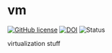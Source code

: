 vm
==

[![GitHub license](https://sinfallas.files.wordpress.com/2016/02/gpl.png)](https://github.com/sinfallas/vm/blob/master/LICENSE)
[![DOI](https://zenodo.org/badge/4102/sinfallas/vm.svg)](https://zenodo.org/badge/latestdoi/4102/sinfallas/vm)
![Status](https://api.travis-ci.org/sinfallas/vm.svg) 

virtualization stuff
